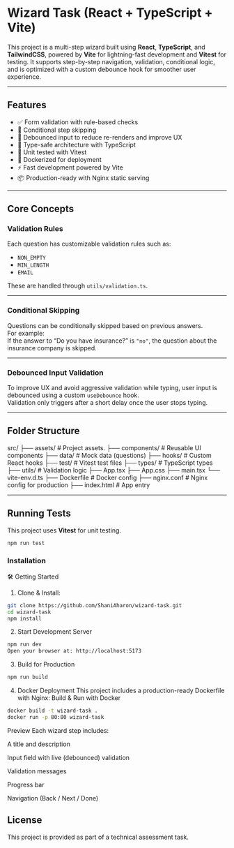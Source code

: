 # Wizard Task (React + TypeScript + Vite)

This project is a multi-step wizard built using **React**, **TypeScript**, and **TailwindCSS**, powered by **Vite** for lightning-fast development and **Vitest** for testing. It supports step-by-step navigation, validation, conditional logic, and is optimized with a custom debounce hook for smoother user experience.

---

## Features

- ✅ Form validation with rule-based checks
- 🔁 Conditional step skipping
- 🔄 Debounced input to reduce re-renders and improve UX
- 🎯 Type-safe architecture with TypeScript
- 🧪 Unit tested with Vitest
- 🐳 Dockerized for deployment
- ⚡ Fast development powered by Vite
- 📦 Production-ready with Nginx static serving

---

## Core Concepts

### Validation Rules

Each question has customizable validation rules such as:

- `NON_EMPTY`
- `MIN_LENGTH`
- `EMAIL`

These are handled through `utils/validation.ts`.

---

### Conditional Skipping

Questions can be conditionally skipped based on previous answers.  
For example:  
If the answer to “Do you have insurance?” is `"no"`, the question about the insurance company is skipped.

---

### Debounced Input Validation

To improve UX and avoid aggressive validation while typing, user input is debounced using a custom `useDebounce` hook.  
Validation only triggers after a short delay once the user stops typing.

---

## Folder Structure

src/
├── assets/ # Project assets.
├── components/ # Reusable UI components
├── data/ # Mock data (questions)
├── hooks/ # Custom React hooks
├── test/ # Vitest test files
├── types/ # TypeScript types
├── utils/ # Validation logic
├── App.tsx
├── App.css
├── main.tsx
└── vite-env.d.ts
├── Dockerfile # Docker config
├── nginx.conf # Nginx config for production
├── index.html # App entry

---

## Running Tests

This project uses **Vitest** for unit testing.

```bash
npm run test
```

### Installation

🛠 Getting Started

1. Clone & Install:

```bash
git clone https://github.com/ShaniAharon/wizard-task.git
cd wizard-task
npm install
```

2. Start Development Server

```bash
npm run dev
Open your browser at: http://localhost:5173
```

3. Build for Production

```bash
npm run build
```

4. Docker Deployment
   This project includes a production-ready Dockerfile with Nginx:
   Build & Run with Docker

```bash
docker build -t wizard-task .
docker run -p 80:80 wizard-task
```

Preview
Each wizard step includes:

A title and description

Input field with live (debounced) validation

Validation messages

Progress bar

Navigation (Back / Next / Done)

## License

This project is provided as part of a technical assessment task.

